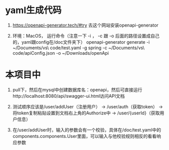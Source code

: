 # yaml生成代码
1. https://openapi-generator.tech/#try 去这个网站安装openapi-generator

2. 环境：MacOS， 运行命令（注意一下 -i ， -c 跟 -o 后面的路径设置成自己的，yaml跟config在/doc文件夹下） openapi-generator generate -i ~/Documents/vs\ code/test.yaml -g spring -c ~/Documents/vs\ code/apiConfig.json -o ~/Downloads/openApi

# 本项目中
1. pull下，然后在mysql中创建数据库名：openapi，然后可直接运行 http://localhost:8080/api/swagger-ui.html访问API文档

2. 测试顺序应该是/user/addUser（注册用户） -> /user/auth（获取token） -> 将token复制粘贴设置到文档右上角的Authorize中 -> /user/{userId}（获取用户信息）

3. 在/user/addUser时，输入的参数会有一个校验，具体在/doc/test.yaml中的components.components.User里面，可以输入与他校验规则相反的看看响应参数